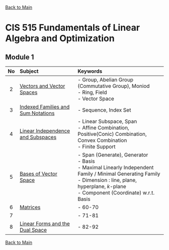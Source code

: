 [Back to Main](../../README.md)

# CIS 515 Fundamentals of Linear Algebra and Optimization

## Module 1
|No|Subject|Keywords|
|:-:|:-|:-|
| 2|[Vectors and Vector Spaces](notes/m01/02.md)|- Group, Abelian Group (Commutative Group), Moniod <br> - Ring, Field <br> - Vector Space|
| 3|[Indexed Families and Sum Notations](notes/m01/03.md)|- Sequence, Index Set|
| 4|[Linear Independence and Subspaces](notes/m01/04.md)|- Linear Subspace, Span <br> - Affine Combination, Positive(Conic) Combination, Convex Combination <br> - Finite Support|
| 5|[Bases of Vector Space](notes/m01/05.md)|- Span (Generate), Generator <br> - Basis <br> - Maximal Linearly Independent Family / Minimal Generating Family <br> - Dimension : line, plane, hyperplane, $`k`$-plane <br> - Component (Coordinate) w.r.t. Basis |
| 6|[Matrices](notes/m01/06.md)|- 60-70|
| 7|[](notes/m01/07.md)|- 71-81|
| 8|[Linear Forms and the Dual Space](notes/m01/08.md)|- 82-92|



[Back to Main](../../README.md)